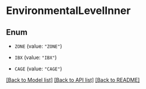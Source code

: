 # EnvironmentalLevelInner

## Enum


* `ZONE` (value: `"ZONE"`)

* `IBX` (value: `"IBX"`)

* `CAGE` (value: `"CAGE"`)


[[Back to Model list]](../README.md#documentation-for-models) [[Back to API list]](../README.md#documentation-for-api-endpoints) [[Back to README]](../README.md)


